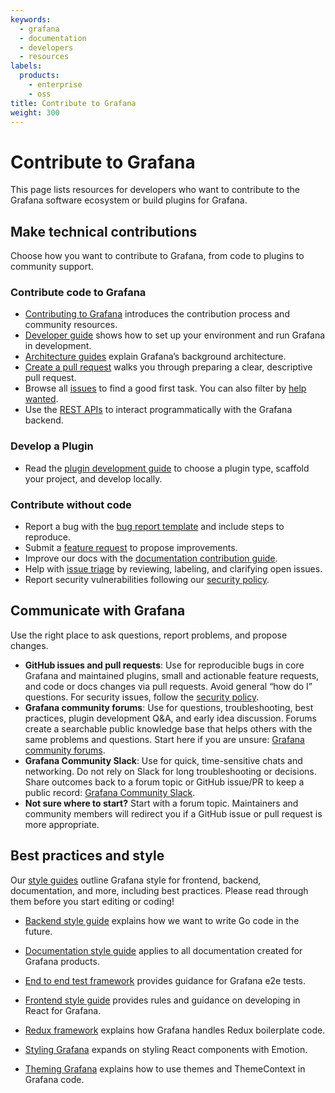 ```yaml
---
keywords:
  - grafana
  - documentation
  - developers
  - resources
labels:
  products:
    - enterprise
    - oss
title: Contribute to Grafana
weight: 300
---
```


# Contribute to Grafana

This page lists resources for developers who want to contribute to the Grafana software ecosystem or build plugins for Grafana.

## Make technical contributions

Choose how you want to contribute to Grafana, from code to plugins to community support.

### Contribute code to Grafana

- [Contributing to Grafana](https://github.com/grafana/grafana/blob/main/CONTRIBUTING.md) introduces the contribution process and community resources.
- [Developer guide](https://github.com/grafana/grafana/blob/main/contribute/developer-guide.md) shows how to set up your environment and run Grafana in development.
- [Architecture guides](https://github.com/grafana/grafana/tree/main/contribute/architecture) explain Grafana’s background architecture.
- [Create a pull request](https://github.com/grafana/grafana/blob/main/contribute/create-pull-request.md) walks you through preparing a clear, descriptive pull request.
- Browse all [issues](https://github.com/grafana/grafana/issues) to find a good first task. You can also filter by [help wanted](https://github.com/grafana/grafana/issues?q=is%3Aopen+is%3Aissue+label%3A%22help+wanted%22).
- Use the [REST APIs](https://www.grafana.com/docs/grafana/next/developers/http_api) to interact programmatically with the Grafana backend.

### Develop a Plugin

- Read the [plugin development guide](https://grafana.com/developers/plugin-tools) to choose a plugin type, scaffold your project, and develop locally.

### Contribute without code

- Report a bug with the [bug report template](https://github.com/grafana/grafana/issues/new?template=0-bug-report.yaml) and include steps to reproduce.
- Submit a [feature request](https://github.com/grafana/grafana/issues/new?template=1-feature_requests.md) to propose improvements.
- Improve our docs with the [documentation contribution guide](https://github.com/grafana/grafana/blob/main/contribute/documentation).
- Help with [issue triage](https://github.com/grafana/grafana/blob/main/contribute/triage-issues.md) by reviewing, labeling, and clarifying open issues.
- Report security vulnerabilities following our [security policy](https://github.com/grafana/grafana/security/policy).

## Communicate with Grafana

Use the right place to ask questions, report problems, and propose changes.

- **GitHub issues and pull requests**: Use for reproducible bugs in core Grafana and maintained plugins, small and actionable feature requests, and code or docs changes via pull requests. Avoid general “how do I” questions. For security issues, follow the [security policy](https://github.com/grafana/grafana/security/policy).
- **Grafana community forums**: Use for questions, troubleshooting, best practices, plugin development Q&A, and early idea discussion. Forums create a searchable public knowledge base that helps others with the same problems and questions. Start here if you are unsure: [Grafana community forums](https://community.grafana.com/).
- **Grafana Community Slack**: Use for quick, time-sensitive chats and networking. Do not rely on Slack for long troubleshooting or decisions. Share outcomes back to a forum topic or GitHub issue/PR to keep a public record: [Grafana Community Slack](https://slack.grafana.com).
- **Not sure where to start?** Start with a forum topic. Maintainers and community members will redirect you if a GitHub issue or pull request is more appropriate.

## Best practices and style

Our [style guides](https://www.github.com/grafana/grafana/tree/main/contribute/style-guides) outline Grafana style for frontend, backend, documentation, and more, including best practices. Please read through them before you start editing or coding!

- [Backend style guide](https://github.com/grafana/grafana/blob/main/contribute/backend/style-guide.md) explains how we want to write Go code in the future.

- [Documentation style guide](https://grafana.com/docs/writers-toolkit/write/style-guide/) applies to all documentation created for Grafana products.

- [End to end test framework](https://github.com/grafana/grafana/blob/main/contribute/style-guides/e2e.md) provides guidance for Grafana e2e tests.

- [Frontend style guide](https://github.com/grafana/grafana/blob/main/contribute/style-guides/frontend.md) provides rules and guidance on developing in React for Grafana.

- [Redux framework](https://github.com/grafana/grafana/blob/main/contribute/style-guides/redux.md) explains how Grafana handles Redux boilerplate code.

- [Styling Grafana](https://github.com/grafana/grafana/blob/main/contribute/style-guides/styling.md) expands on styling React components with Emotion.

- [Theming Grafana](https://github.com/grafana/grafana/blob/main/contribute/style-guides/themes.md) explains how to use themes and ThemeContext in Grafana code.
